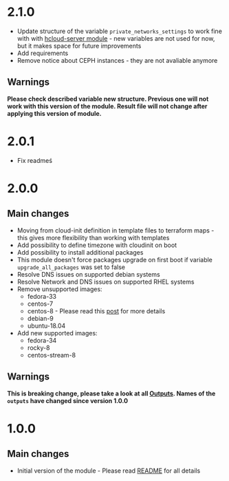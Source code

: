 # 2.1.0
- Update structure of the variable `private_networks_settings` to work fine with with [hcloud-server module](https://github.com/wszychta/terraform-module.hcloud-server) - new variables are not used for now, but it makes space for future improvements
- Add requirements
- Remove notice about CEPH instances - they are not avaliable anymore

## Warnings
<b>Please check described variable new structure. Previous one will not work with this version of the module. Result file will not change after applying this version of module.</b>

# 2.0.1
- Fix readmeś
# 2.0.0
## Main changes
- Moving from cloud-init definition in template files to terraform maps - this gives more flexibility than working with templates
- Add possibility to define timezone with cloudinit on boot
- Add possibility to install additional packages
- This module doesn't force packages upgrade on first boot if variable `upgrade_all_packages` was set to false
- Resolve DNS issues on supported debian systems
- Resolve Network and DNS issues on supported RHEL systems
- Remove unsupported images:
    - fedora-33
    - centos-7
    - centos-8 - Please read this [post](https://blog.centos.org/2020/12/future-is-centos-stream/) for more details
    - debian-9
    - ubuntu-18.04
- Add new supported images:
    - fedora-34
    - rocky-8
    - centos-stream-8

## Warnings
<b>This is breaking change, please take a look at all [Outputs](README.md#outputs). Names of the `outputs` have changed since version 1.0.0</b>

# 1.0.0
## Main changes
- Initial version of the module - Please read [README](https://github.com/wszychta/terraform-module.hcloud-user-data/blob/master/README.md) for all details